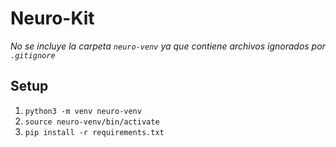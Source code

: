 # Neuro-Kit

*No se incluye la carpeta `neuro-venv` ya que contiene archivos ignorados por `.gitignore`*

## Setup
1. `python3 -m venv neuro-venv`
2. `source neuro-venv/bin/activate`
3. `pip install -r requirements.txt`
